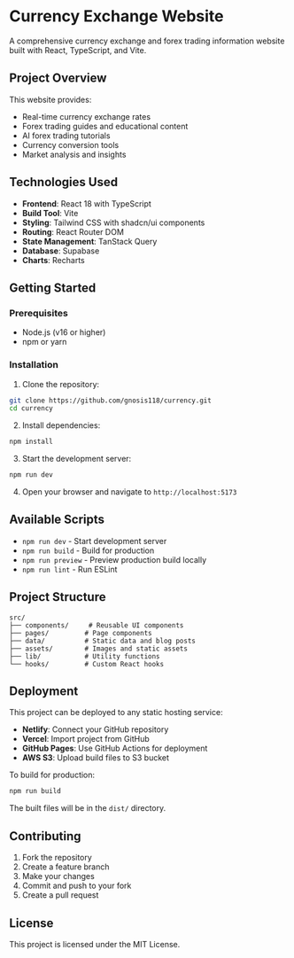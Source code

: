 # Currency Exchange Website

A comprehensive currency exchange and forex trading information website built with React, TypeScript, and Vite.

## Project Overview

This website provides:
- Real-time currency exchange rates
- Forex trading guides and educational content
- AI forex trading tutorials
- Currency conversion tools
- Market analysis and insights

## Technologies Used

- **Frontend**: React 18 with TypeScript
- **Build Tool**: Vite
- **Styling**: Tailwind CSS with shadcn/ui components
- **Routing**: React Router DOM
- **State Management**: TanStack Query
- **Database**: Supabase
- **Charts**: Recharts

## Getting Started

### Prerequisites

- Node.js (v16 or higher)
- npm or yarn

### Installation

1. Clone the repository:
```bash
git clone https://github.com/gnosis118/currency.git
cd currency
```

2. Install dependencies:
```bash
npm install
```

3. Start the development server:
```bash
npm run dev
```

4. Open your browser and navigate to `http://localhost:5173`

## Available Scripts

- `npm run dev` - Start development server
- `npm run build` - Build for production
- `npm run preview` - Preview production build locally
- `npm run lint` - Run ESLint

## Project Structure

```
src/
├── components/     # Reusable UI components
├── pages/         # Page components
├── data/          # Static data and blog posts
├── assets/        # Images and static assets
├── lib/           # Utility functions
└── hooks/         # Custom React hooks
```

## Deployment

This project can be deployed to any static hosting service:

- **Netlify**: Connect your GitHub repository
- **Vercel**: Import project from GitHub
- **GitHub Pages**: Use GitHub Actions for deployment
- **AWS S3**: Upload build files to S3 bucket

To build for production:
```bash
npm run build
```

The built files will be in the `dist/` directory.

## Contributing

1. Fork the repository
2. Create a feature branch
3. Make your changes
4. Commit and push to your fork
5. Create a pull request

## License

This project is licensed under the MIT License.

